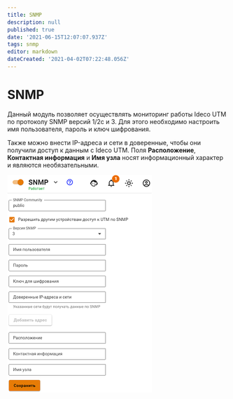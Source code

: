 ```yaml
---
title: SNMP
description: null
published: true
date: '2021-06-15T12:07:07.937Z'
tags: snmp
editor: markdown
dateCreated: '2021-04-02T07:22:48.056Z'
---
```


# SNMP

Данный модуль позволяет осуществлять мониторинг работы Ideco UTM по протоколу SNMP версий 1/2c и 3. Для этого необходимо настроить имя пользователя, пароль и ключ шифрования.

Также можно внести IP-адреса и сети в доверенные, чтобы они получили доступ к данным с Ideco UTM. Поля **Расположение**, **Контактная информация** и **Имя узла** носят информационный характер и являются необязательными.

![](/.gitbook/assets/snmp-set.png)

